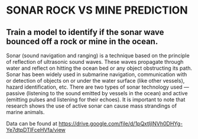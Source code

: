# SONAR ROCK VS MINE PREDICTION 

## Train a model to identify if the sonar wave bounced off a rock or mine in the ocean.


Sonar (sound navigation and ranging) is a technique based on the principle of reflection of ultrasonic sound waves. These waves propagate through water and reflect on hitting the ocean bed or any object obstructing its path.
Sonar has been widely used in submarine navigation, communication with or detection of objects on or under the water surface (like other vessels), hazard identification, etc.
There are two types of sonar technology used — passive (listening to the sound emitted by vessels in the ocean) and active (emitting pulses and listening for their echoes).
It is important to note that research shows the use of active sonar can cause mass strandings of marine animals.

Data can be found at https://drive.google.com/file/d/1pQxtljlNVh0DHYg-Ye7dtpDTlFceHVfa/view 
